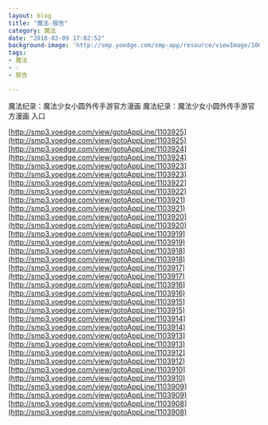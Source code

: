 ```yaml
---
layout: blog
title: "魔法☆报告"
category: 魔法
date: "2018-02-09 17:02:52"
background-image: 'http://smp.yoedge.com/smp-app/resource/viewImage/1003523appline.png'
tags:
- 魔法
- ☆
- 报告

---
```

魔法纪录：魔法少女小圆外传手游官方漫画
魔法纪录：魔法少女小圆外传手游官方漫画
入口

[http://smp3.yoedge.com/view/gotoAppLine/1103925](http://smp3.yoedge.com/view/gotoAppLine/1103925)
[http://smp3.yoedge.com/view/gotoAppLine/1103924](http://smp3.yoedge.com/view/gotoAppLine/1103924)
[http://smp3.yoedge.com/view/gotoAppLine/1103923](http://smp3.yoedge.com/view/gotoAppLine/1103923)
[http://smp3.yoedge.com/view/gotoAppLine/1103922](http://smp3.yoedge.com/view/gotoAppLine/1103922)
[http://smp3.yoedge.com/view/gotoAppLine/1103921](http://smp3.yoedge.com/view/gotoAppLine/1103921)
[http://smp3.yoedge.com/view/gotoAppLine/1103920](http://smp3.yoedge.com/view/gotoAppLine/1103920)
[http://smp3.yoedge.com/view/gotoAppLine/1103919](http://smp3.yoedge.com/view/gotoAppLine/1103919)
[http://smp3.yoedge.com/view/gotoAppLine/1103918](http://smp3.yoedge.com/view/gotoAppLine/1103918)
[http://smp3.yoedge.com/view/gotoAppLine/1103917](http://smp3.yoedge.com/view/gotoAppLine/1103917)
[http://smp3.yoedge.com/view/gotoAppLine/1103916](http://smp3.yoedge.com/view/gotoAppLine/1103916)
[http://smp3.yoedge.com/view/gotoAppLine/1103915](http://smp3.yoedge.com/view/gotoAppLine/1103915)
[http://smp3.yoedge.com/view/gotoAppLine/1103914](http://smp3.yoedge.com/view/gotoAppLine/1103914)
[http://smp3.yoedge.com/view/gotoAppLine/1103913](http://smp3.yoedge.com/view/gotoAppLine/1103913)
[http://smp3.yoedge.com/view/gotoAppLine/1103912](http://smp3.yoedge.com/view/gotoAppLine/1103912)
[http://smp3.yoedge.com/view/gotoAppLine/1103910](http://smp3.yoedge.com/view/gotoAppLine/1103910)
[http://smp3.yoedge.com/view/gotoAppLine/1103909](http://smp3.yoedge.com/view/gotoAppLine/1103909)
[http://smp3.yoedge.com/view/gotoAppLine/1103908](http://smp3.yoedge.com/view/gotoAppLine/1103908)

        
